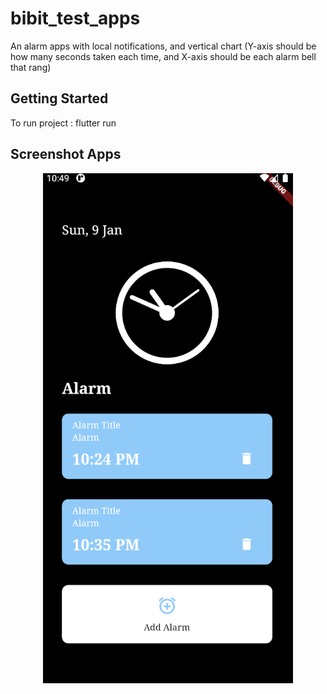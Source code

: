 # bibit_test_apps

An alarm apps with local notifications, and vertical chart (Y-axis should be how many seconds taken each time, and X-axis should be each alarm bell that rang)

## Getting Started
To run project : 
flutter run

## Screenshot Apps
<p align="center">
  <img src="image_one.PNG" alt="flutter alarm clock app" title="Screenshot One">
</p>

